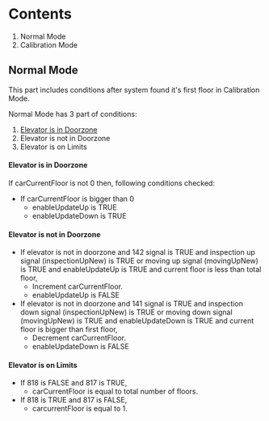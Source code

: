 # Contents

1. Normal Mode
2. Calibration Mode

## Normal Mode

This part includes conditions after system found it's first floor in Calibration Mode.

Normal Mode has 3 part of conditions:
1. [Elevator is in Doorzone](#elevator-is-in-doorzone)
2. Elevator is not in Doorzone
3. Elevator is on Limits

#### Elevator is in Doorzone
If carCurrentFloor is not 0 then, following conditions checked:
- If carCurrentFloor is bigger than 0
	- enableUpdateUp is TRUE
	- enableUpdateDown is TRUE

#### Elevator is not in Doorzone
- If elevator is not in doorzone and 142 signal is TRUE and inspection up signal (inspectionUpNew) is TRUE or moving up signal (movingUpNew) is TRUE and enableUpdateUp is TRUE and current floor is less than total floor,
	 - Increment carCurrentFloor.
	 - enableUpdateUp is FALSE
- If elevator is not in doorzone and 141 signal is TRUE and inspection down signal (inspectionUpNew) is TRUE or moving down signal (movingUpNew) is TRUE and enableUpdateDown is TRUE and current floor is bigger than first floor,
	- Decrement carCurrentFloor.
	- enableUpdateDown is FALSE

#### Elevator is on Limits
- If 818 is FALSE and 817 is TRUE,
	- carCurrentFloor is equal to total number of floors.
- If 818 is TRUE and 817 is FALSE,
	- carcurrentFloor is equal to 1.

